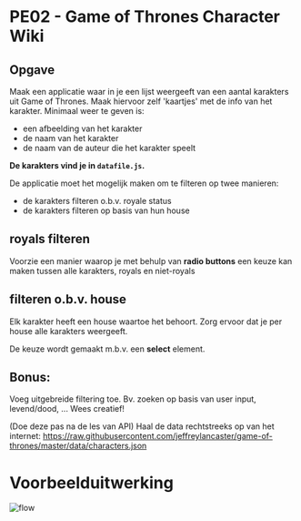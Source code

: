 # PE02 - Game of Thrones Character Wiki

## Opgave
Maak een applicatie waar in je een lijst weergeeft van een aantal karakters uit Game of Thrones. Maak hiervoor zelf 'kaartjes' met de info van het karakter.
Minimaal weer te geven is:
- een afbeelding van het karakter
- de naam van het karakter
- de naam van de auteur die het karakter speelt

**De karakters vind je in `datafile.js`.**

De applicatie moet het mogelijk maken om te filteren op twee manieren:
- de karakters filteren o.b.v. royale status
- de karakters filteren op basis van hun house

## royals filteren
Voorzie een manier waarop je met behulp van **radio buttons** een keuze kan maken tussen alle karakters, royals en niet-royals

## filteren o.b.v. house
Elk karakter heeft een house waartoe het behoort.
Zorg ervoor dat je per house alle karakters weergeeft.

De keuze wordt gemaakt m.b.v. een **select** element.

## Bonus:

Voeg uitgebreide filtering toe. Bv. zoeken op basis van user input, levend/dood, ...
Wees creatief!

(Doe deze pas na de les van API) Haal de data rechtstreeks op van het internet:
https://raw.githubusercontent.com/jeffreylancaster/game-of-thrones/master/data/characters.json

# Voorbeelduitwerking
![flow](screens/got.gif)